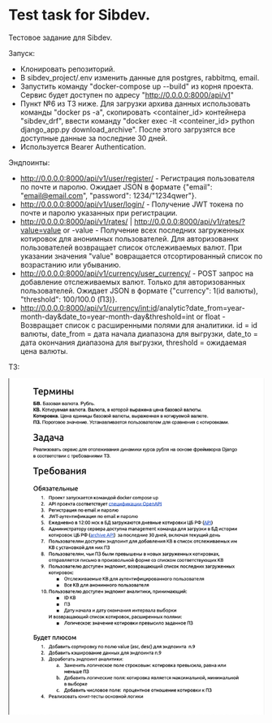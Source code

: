 # Test task for Sibdev.
Тестовое задание для Sibdev.

Запуск:
- Клонировать репозиторий.
- В sibdev_project/.env изменить данные для postgres, rabbitmq, email.
- Запустить команду "docker-compose up --build" из корня проекта. Сервис будет доступен по адресу "http://0.0.0.0:8000/api/v1"
- Пункт №6 из ТЗ ниже. Для загрузки архива данных использовать команды "docker ps -a", скопировать <container_id> контейнера "sibdev_drf", ввести команду "docker exec -it <conteiner_id> python django_app.py download_archive". После этого загрузятся все доступные данные за последние 30 дней.
- Используется Bearer Authentication.

Эндпоинты:
- http://0.0.0.0:8000/api/v1/user/register/ - Регистрация пользователя по почте и паролю. Ожидает JSON в формате {"email": "email@email.com", "password": 1234/"1234qwer"}.
- http://0.0.0.0:8000/api/v1/user/login/ - Получение JWT токена по почте и паролю указанных при регистрации.
- http://0.0.0.0:8000/api/v1/rates/ | http://0.0.0.0:8000/api/v1/rates/?value=value or -value - Получение всех последних загруженных котировок для анонимных пользователей. Для авторизованнх пользователей возвращает список отслеживаемых валют. При указании значения "value" вовращается отсортированный список по возрастанию или убыванию.
- http://0.0.0.0:8000/api/v1/currency/user_currency/ - POST запрос на добавление отслеживаемых валют. Только для авторизованных пользователей. Ожидает JSON в формате {"currency": 1(id валюты), "threshold": 100/100.0 (ПЗ)}.
- http://0.0.0.0:8000/api/v1/currency/<int:id>/analytic?date_from=year-month-day&date_to=year-month-day&threshold=int or float - Возвращает список с расширенными полями для аналитики. id = id валюты, date_from = дата начала диапазона для выгрузки, date_to = дата окончания диапазона для выгрузки, threshold = ожидаемая цена валюты.


ТЗ:

![ALT TEXT](https://github.com/mrPechen/test_task_sibdev/blob/main/tz.png)
